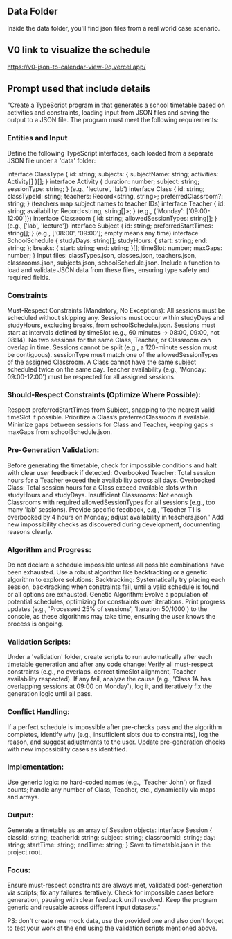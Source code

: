 ## Data Folder

Inside the data folder, you'll find json files from a real world case scenario.

## V0 link to visualize the schedule

https://v0-json-to-calendar-view-9q.vercel.app/

## Prompt used that include details

"Create a TypeScript program in that generates a school timetable based on activities and constraints, loading input from JSON files and saving the output to a JSON file. The program must meet the following requirements:

### Entities and Input

Define the following TypeScript interfaces, each loaded from a separate JSON file under a 'data' folder:

interface ClassType { id: string; subjects: { subjectName: string; activities: Activity[] }[]; }
interface Activity { duration: number; subject: string; sessionType: string; } (e.g., 'lecture', 'lab')
interface Class { id: string; classTypeId: string; teachers: Record<string, string>; preferredClassroom?: string; } (teachers map subject names to teacher IDs)
interface Teacher { id: string; availability: Record<string, string[]>; } (e.g., {'Monday': ['09:00-12:00']})
interface Classroom { id: string; allowedSessionTypes: string[]; } (e.g., ['lab', 'lecture'])
interface Subject { id: string; preferredStartTimes: string[]; } (e.g., ['08:00', '09:00']; empty means any time)
interface SchoolSchedule { studyDays: string[]; studyHours: { start: string; end: string; }; breaks: { start: string; end: string; }[]; timeSlot: number; maxGaps: number; }
Input files: classTypes.json, classes.json, teachers.json, classrooms.json, subjects.json, schoolSchedule.json. Include a function to load and validate JSON data from these files, ensuring type safety and required fields.

### Constraints

Must-Respect Constraints (Mandatory, No Exceptions):
All sessions must be scheduled without skipping any.
Sessions must occur within studyDays and studyHours, excluding breaks, from schoolSchedule.json.
Sessions must start at intervals defined by timeSlot (e.g., 60 minutes → 08:00, 09:00, not 08:14).
No two sessions for the same Class, Teacher, or Classroom can overlap in time.
Sessions cannot be split (e.g., a 120-minute session must be contiguous).
sessionType must match one of the allowedSessionTypes of the assigned Classroom.
A Class cannot have the same subject scheduled twice on the same day.
Teacher availability (e.g., 'Monday: 09:00-12:00') must be respected for all assigned sessions.

### Should-Respect Constraints (Optimize Where Possible):

Respect preferredStartTimes from Subject, snapping to the nearest valid timeSlot if possible.
Prioritize a Class’s preferredClassroom if available.
Minimize gaps between sessions for Class and Teacher, keeping gaps ≤ maxGaps from schoolSchedule.json.

### Pre-Generation Validation:

Before generating the timetable, check for impossible conditions and halt with clear user feedback if detected:
Overbooked Teacher: Total session hours for a Teacher exceed their availability across all days.
Overbooked Class: Total session hours for a Class exceed available slots within studyHours and studyDays.
Insufficient Classrooms: Not enough Classrooms with required allowedSessionTypes for all sessions (e.g., too many 'lab' sessions). Provide specific feedback, e.g., 'Teacher T1 is overbooked by 4 hours on Monday; adjust availability in teachers.json.' Add new impossibility checks as discovered during development, documenting reasons clearly.

### Algorithm and Progress:

Do not declare a schedule impossible unless all possible combinations have been exhausted. Use a robust algorithm like backtracking or a genetic algorithm to explore solutions:
Backtracking: Systematically try placing each session, backtracking when constraints fail, until a valid schedule is found or all options are exhausted.
Genetic Algorithm: Evolve a population of potential schedules, optimizing for constraints over iterations. Print progress updates (e.g., 'Processed 25% of sessions', 'Iteration 50/1000') to the console, as these algorithms may take time, ensuring the user knows the process is ongoing.

### Validation Scripts:

Under a 'validation' folder, create scripts to run automatically after each timetable generation and after any code change:
Verify all must-respect constraints (e.g., no overlaps, correct timeSlot alignment, Teacher availability respected).
If any fail, analyze the cause (e.g., 'Class 1A has overlapping sessions at 09:00 on Monday'), log it, and iteratively fix the generation logic until all pass.

### Conflict Handling:

If a perfect schedule is impossible after pre-checks pass and the algorithm completes, identify why (e.g., insufficient slots due to constraints), log the reason, and suggest adjustments to the user. Update pre-generation checks with new impossibility cases as identified.

### Implementation:

Use generic logic: no hard-coded names (e.g., 'Teacher John') or fixed counts; handle any number of Class, Teacher, etc., dynamically via maps and arrays.

### Output:

Generate a timetable as an array of Session objects:
interface Session { classId: string; teacherId: string; subject: string; classroomId: string; day: string; startTime: string; endTime: string; } Save to timetable.json in the project root.

### Focus:

Ensure must-respect constraints are always met, validated post-generation via scripts; fix any failures iteratively.
Check for impossible cases before generation, pausing with clear feedback until resolved.
Keep the program generic and reusable across different input datasets."

PS: don't create new mock data, use the provided one and also don't forget to test your work at the end using the validation scripts mentioned above.
